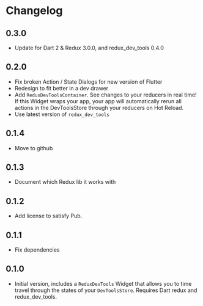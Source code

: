 # Changelog

## 0.3.0

  * Update for Dart 2 & Redux 3.0.0, and redux_dev_tools 0.4.0 

## 0.2.0

  * Fix broken Action / State Dialogs for new version of Flutter
  * Redesign to fit better in a dev drawer
  * Add `ReduxDevToolsContainer`. See changes to your reducers in real time! If this Widget wraps your app, your app will automatically rerun all actions in the DevToolsStore through your reducers on Hot Reload.
  * Use latest version of `redux_dev_tools`

## 0.1.4

  * Move to github 

## 0.1.3

  * Document which Redux lib it works with

## 0.1.2

  * Add license to satisfy Pub.

## 0.1.1

  * Fix dependencies


## 0.1.0

  * Initial version, includes a `ReduxDevTools` Widget that allows you to time travel through the states of your `DevToolsStore`. Requires Dart redux and redux_dev_tools.
